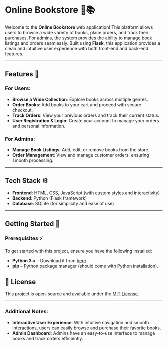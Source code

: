 # Online Bookstore 🛒📚

Welcome to the **Online Bookstore** web application! This platform allows users to browse a wide variety of books, place orders, and track their purchases. For admins, the system provides the ability to manage book listings and orders seamlessly. Built using **Flask**, this application provides a clean and intuitive user experience with both front-end and back-end features.

---

## Features 🚀

### For **Users**:
- **Browse a Wide Collection**: Explore books across multiple genres.
- **Order Books**: Add books to your cart and proceed with secure checkout.
- **Track Orders**: View your previous orders and track their current status.
- **User Registration & Login**: Create your account to manage your orders and personal information.

### For **Admins**:
- **Manage Book Listings**: Add, edit, or remove books from the store.
- **Order Management**: View and manage customer orders, ensuring smooth processing.

---

## Tech Stack ⚙️

- **Frontend**: HTML, CSS, JavaScript (with custom styles and interactivity)
- **Backend**: Python (Flask framework)
- **Database**: SQLite (for simplicity and ease of use)
  
---

## Getting Started 🚀

### Prerequisites ⚡
To get started with this project, ensure you have the following installed:
- **Python 3.x** – Download it from [here](https://www.python.org/downloads/).
- **pip** – Python package manager (should come with Python installation).

## 📄 License

This project is open-source and available under the [MIT License](LICENSE).

---

### Additional Notes:

- **Interactive User Experience**: With intuitive navigation and smooth interactions, users can easily browse and purchase their favorite books.
- **Admin Dashboard**: Admins have an easy-to-use interface to manage books and track orders efficiently.
